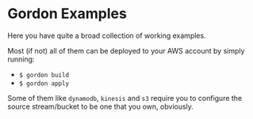 Gordon Examples
==================

Here you have quite a broad collection of working examples.

Most (if not) all of them can be deployed to your AWS account by simply running:

* ``$ gordon build``
* ``$ gordon apply``

Some of them like ``dynamodb``, ``kinesis`` and ``s3`` require you to configure
the source stream/bucket to be one that you own, obviously.
